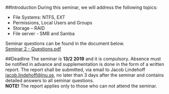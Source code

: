 ##Introduction
During this seminar, we will address the following topics:

* File Systems: NTFS, EXT
* Permissions, Local Users and Groups
* Storage – RAID
* File server - SMB and Samba

Seminar questions can be found in the document below. <br />
[Seminar 2 - Questions.pdf](https://github.com/1DV020/Seminar/raw/master/Seminar%202/Seminar_2.pdf)

##Deadline
The seminar is **13/2 2019** and it is compulsory.
Absence must be notified in advance and supplementation is done in the form of a written report. The report shall be submitted, via email to Jacob Lindehoff <jacob.lindehoff@lnu.se>, no later than 3 days after the seminar and contains detailed answers to all seminar questions. <br />
**NOTE!** The report applies only to those who can not attend the seminar.
